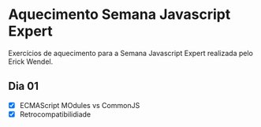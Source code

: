 # Aquecimento Semana Javascript Expert
Exercícios de aquecimento para a Semana Javascript Expert realizada pelo Erick Wendel.

## Dia 01
- [x] ECMAScript MOdules vs CommonJS
- [x] Retrocompatibilidiade